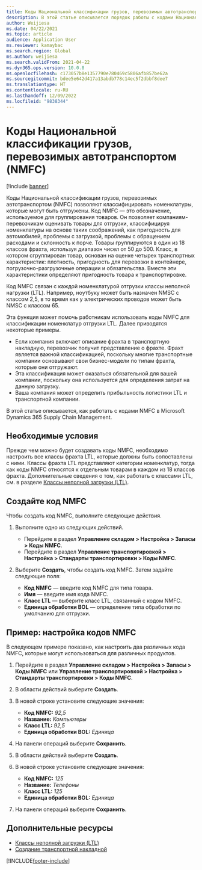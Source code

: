 ```yaml
---
title: Коды Национальной классификации грузов, перевозимых автотранспортом (NMFC)
description: В этой статье описывается порядок работы с кодами Национальной классификации грузов, перевозимых автотранспортом (NMFC) в Microsoft Dynamics 365 Supply Chain Management
author: Weijiesa
ms.date: 04/22/2021
ms.topic: article
audience: Application User
ms.reviewer: kamaybac
ms.search.region: Global
ms.author: weijiesa
ms.search.validFrom: 2021-04-22
ms.dyn365.ops.version: 10.0.8
ms.openlocfilehash: c173057b8e1357790e780469c5806afb857be62a
ms.sourcegitcommit: bdee5e642d417a13abdb778c14ec5f2dbbf8dee7
ms.translationtype: HT
ms.contentlocale: ru-RU
ms.lasthandoff: 12/09/2022
ms.locfileid: "9838344"
---
```

# <a name="national-motor-freight-classification-nmfc-codes"></a>Коды Национальной классификации грузов, перевозимых автотранспортом (NMFC)

[!include [banner](../includes/banner.md)]

Коды Национальной классификации грузов, перевозимых автотранспортом (NMFC) позволяют классифицировать номенклатуры, которые могут быть отгружены. Код NMFC — это обозначение, используемое для группирования товаров. Он позволяет компаниям-перевозчикам оценивать товары для отгрузки, классифицируя номенклатуры на основе таких соображений, как пригодность для автомобилей, проблемы с загрузкой, проблемы с обращением расходами и склонность к порче. Товары группируются в один из 18 классов фрахта, используя диапазон чисел от 50 до 500. Класс, в котором сгруппирован товар, основан на оценке четырех транспортных характеристик: плотность, пригодность для перевозки в контейнере, погрузочно-разгрузочные операции и обязательства. Вместе эти характеристики определяют пригодность товара к транспортировке.

Код NMFC связан с каждой номенклатурой отгрузки классы неполной нагрузки (LTL). Например, ноутбуку может быть назначен NMSC с классом 2,5, в то время как у электрических проводов может быть NMSC с классом 65.

Эта функция может помочь работникам использовать коды NMFC для классификации номенклатур отгрузки LTL. Далее приводятся некоторые примеры.

- Если компания включает описание фрахта в транспортную накладную, перевозчик получит представление о фрахте. Фрахт является важной классификацией, поскольку многие транспортные компании основывают свои бизнес-модели по типам фрахта, которые они отгружают.
- Эта классификация может оказаться обязательной для вашей компании, поскольку она используется для определения затрат на данную загрузку.
- Ваша компания может определить прибыльность логистики LTL и транспортной компании.

В этой статье описывается, как работать с кодами NMFC в Microsoft Dynamics 365 Supply Chain Management.

## <a name="prerequisites"></a>Необходимые условия

Прежде чем можно будет создавать коды NMFC, необходимо настроить все классы фрахта LTL, которые должны быть сопоставлены с ними. Классы фрахта LTL представляют категории номенклатур, тогда как коды NMFC относятся к отдельным товарам в каждом из 18 классов фрахта. Дополнительные сведения о том, как работать с классами LTL, см. в разделе [Классы неполной загрузки (LTL)](ltl-class.md).

## <a name="create-an-nmfc-code"></a>Создайте код NMFC

Чтобы создать код NMFC, выполните следующие действия.

1. Выполните одно из следующих действий.

    - Перейдите в раздел **Управление складом \> Настройка \> Запасы \> Коды NMFC**.
    - Перейдите в раздел **Управление транспортировкой \> Настройка \> Стандарты транспортировки \> Коды NMFC**.

1. Выберите **Создать**, чтобы создать код NMFC. Затем задайте следующие поля:

    - **Код NMFC** — введите код NMFC для типа товара.
    - **Имя** — введите имя кода NMFC.
    - **Класс LTL** — выберите класс LTL, связанный с кодом NMFC.
    - **Единица обработки BOL** — определение типа обработки по умолчанию для отгрузки.

## <a name="example-set-up-nmfc-codes"></a>Пример: настройка кодов NMFC

В следующем примере показано, как настроить два различных кода NMFC, которые могут использоваться для различных продуктов.

1. Перейдите в раздел **Управление складом \> Настройка \> Запасы \> Коды NMFC** или **Управление транспортировкой \> Настройка \> Стандарты транспортировки \> Коды NMFC**.
1. В области действий выберите **Создать**.
1. В новой строке установите следующие значения:

    - **Код NMFC:** *92,5*
    - **Название:** *Компьютеры*
    - **Класс LTL:** *92,5*
    - **Единица обработки BOL:** *Единица*

1. На панели операций выберите **Сохранить**.
1. В области действий выберите **Создать**.
1. В новой строке установите следующие значения:

    - **Код NMFC:** *125*
    - **Название:** *Телефоны*
    - **Класс LTL:** *125*
    - **Единица обработки BOL:** *Единица*

1. На панели операций выберите **Сохранить**.

## <a name="additional-resources"></a>Дополнительные ресурсы

- [Классы неполной загрузки (LTL)](ltl-class.md)
- [Создание транспортной накладной](create-bill-of-lading.md)

[!INCLUDE[footer-include](../../includes/footer-banner.md)]
